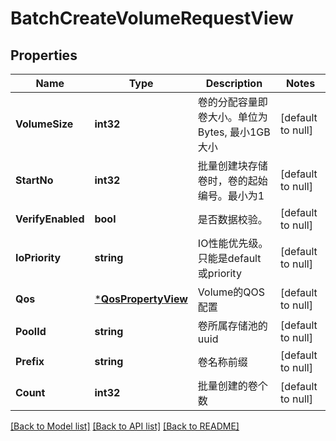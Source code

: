 # BatchCreateVolumeRequestView

## Properties
Name | Type | Description | Notes
------------ | ------------- | ------------- | -------------
**VolumeSize** | **int32** | 卷的分配容量即卷大小。单位为Bytes, 最小1GB大小 | [default to null]
**StartNo** | **int32** | 批量创建块存储卷时，卷的起始编号。最小为1 | [default to null]
**VerifyEnabled** | **bool** | 是否数据校验。 | [default to null]
**IoPriority** | **string** | IO性能优先级。只能是default或priority | [default to null]
**Qos** | [***QosPropertyView**](QOSPropertyView.md) | Volume的QOS配置 | [default to null]
**PoolId** | **string** | 卷所属存储池的uuid | [default to null]
**Prefix** | **string** | 卷名称前缀 | [default to null]
**Count** | **int32** | 批量创建的卷个数 | [default to null]

[[Back to Model list]](../README.md#documentation-for-models) [[Back to API list]](../README.md#documentation-for-api-endpoints) [[Back to README]](../README.md)


